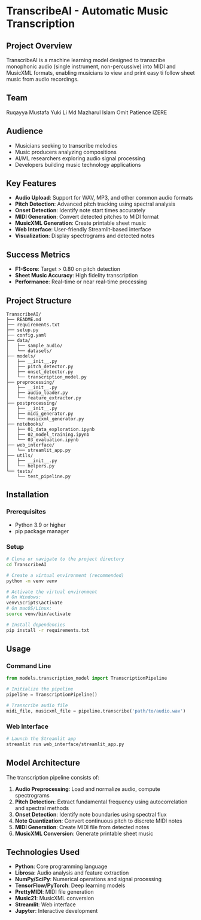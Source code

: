 # TranscribeAI - Automatic Music Transcription

## Project Overview
TranscribeAI is a machine learning model designed to transcribe monophonic audio (single instrument, non-percussive) into MIDI and MusicXML formats, enabling musicians to view and print easy ti follow sheet music from audio recordings.

## Team
Ruqayya Mustafa
Yuki Li
Md Mazharul Islam Omit
Patience IZERE

## Audience
- Musicians seeking to transcribe melodies
- Music producers analyzing compositions
- AI/ML researchers exploring audio signal processing
- Developers building music technology applications

## Key Features
- **Audio Upload**: Support for WAV, MP3, and other common audio formats
- **Pitch Detection**: Advanced pitch tracking using spectral analysis
- **Onset Detection**: Identify note start times accurately
- **MIDI Generation**: Convert detected pitches to MIDI format
- **MusicXML Generation**: Create printable sheet music
- **Web Interface**: User-friendly Streamlit-based interface
- **Visualization**: Display spectrograms and detected notes

## Success Metrics
- **F1-Score**: Target > 0.80 on pitch detection
- **Sheet Music Accuracy**: High fidelity transcription
- **Performance**: Real-time or near real-time processing

## Project Structure
```
TranscribeAI/
├── README.md
├── requirements.txt
├── setup.py
├── config.yaml
├── data/
│   ├── sample_audio/
│   └── datasets/
├── models/
│   ├── __init__.py
│   ├── pitch_detector.py
│   ├── onset_detector.py
│   └── transcription_model.py
├── preprocessing/
│   ├── __init__.py
│   ├── audio_loader.py
│   └── feature_extractor.py
├── postprocessing/
│   ├── __init__.py
│   ├── midi_generator.py
│   └── musicxml_generator.py
├── notebooks/
│   ├── 01_data_exploration.ipynb
│   ├── 02_model_training.ipynb
│   └── 03_evaluation.ipynb
├── web_interface/
│   └── streamlit_app.py
├── utils/
│   ├── __init__.py
│   └── helpers.py
└── tests/
    └── test_pipeline.py
```

## Installation

### Prerequisites
- Python 3.9 or higher
- pip package manager

### Setup
```bash
# Clone or navigate to the project directory
cd TranscribeAI

# Create a virtual environment (recommended)
python -m venv venv

# Activate the virtual environment
# On Windows:
venv\Scripts\activate
# On macOS/Linux:
source venv/bin/activate

# Install dependencies
pip install -r requirements.txt
```

## Usage

### Command Line
```python
from models.transcription_model import TranscriptionPipeline

# Initialize the pipeline
pipeline = TranscriptionPipeline()

# Transcribe audio file
midi_file, musicxml_file = pipeline.transcribe('path/to/audio.wav')
```

### Web Interface
```bash
# Launch the Streamlit app
streamlit run web_interface/streamlit_app.py
```

## Model Architecture

The transcription pipeline consists of:
1. **Audio Preprocessing**: Load and normalize audio, compute spectrograms
2. **Pitch Detection**: Extract fundamental frequency using autocorrelation and spectral methods
3. **Onset Detection**: Identify note boundaries using spectral flux
4. **Note Quantization**: Convert continuous pitch to discrete MIDI notes
5. **MIDI Generation**: Create MIDI file from detected notes
6. **MusicXML Conversion**: Generate printable sheet music

## Technologies Used
- **Python**: Core programming language
- **Librosa**: Audio analysis and feature extraction
- **NumPy/SciPy**: Numerical operations and signal processing
- **TensorFlow/PyTorch**: Deep learning models
- **PrettyMIDI**: MIDI file generation
- **Music21**: MusicXML conversion
- **Streamlit**: Web interface
- **Jupyter**: Interactive development



